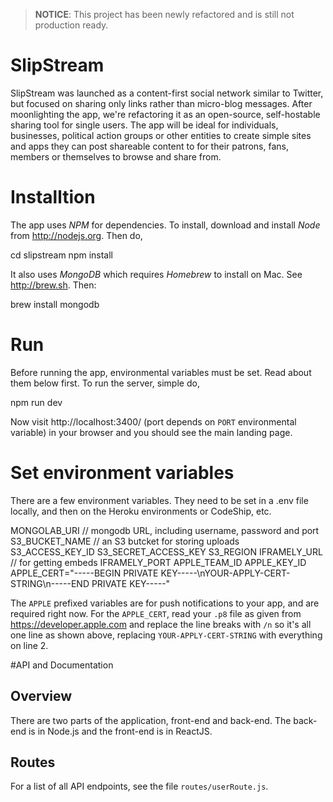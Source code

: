 > **NOTICE**: This project has been newly refactored and is still not production ready.

# SlipStream

SlipStream was launched as a content-first social network similar to Twitter, but focused on sharing only links rather than micro-blog messages. After moonlighting the app, we're refactoring it as an open-source, self-hostable sharing tool for single users. The app will be ideal for individuals, businesses, political action groups or other entities to create simple sites and apps they can post shareable content to for their patrons, fans, members or themselves to browse and share from.

# Installtion

The app uses *NPM* for dependencies. To install, download and install *Node* from http://nodejs.org. Then do,

  cd slipstream
  npm install

It also uses *MongoDB* which requires *Homebrew* to install on Mac. See http://brew.sh. Then:

  brew install mongodb

# Run

Before running the app, environmental variables must be set. Read about them below first. To run the server, simple do,

  npm run dev

Now visit http://localhost:3400/ (port depends on `PORT` environmental variable) in your browser and you should see the main landing page.

# Set environment variables

There are a few environment variables. They need to be set in a .env file locally, and then on the Heroku environments or CodeShip, etc.

  MONGOLAB_URI // mongodb URL, including username, password and port
  S3_BUCKET_NAME // an S3 butcket for storing uploads
  S3_ACCESS_KEY_ID
  S3_SECRET_ACCESS_KEY
  S3_REGION
  IFRAMELY_URL // for getting embeds
  IFRAMELY_PORT
  APPLE_TEAM_ID
  APPLE_KEY_ID
  APPLE_CERT="-----BEGIN PRIVATE KEY-----\nYOUR-APPLY-CERT-STRING\n-----END PRIVATE KEY-----"

The `APPLE` prefixed variables are for push notifications to your app, and are required right now. For the `APPLE_CERT`, read your `.p8` file as given from https://developer.apple.com and replace the line breaks with `/n` so it's all one line as shown above, replacing `YOUR-APPLY-CERT-STRING` with everything on line 2.

#API and Documentation

## Overview

There are two parts of the application, front-end and back-end. The back-end is in Node.js and the front-end is in ReactJS.

## Routes

For a list of all API endpoints, see the file `routes/userRoute.js`.
